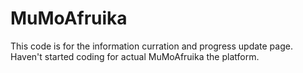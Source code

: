 # MuMoAfruika

This code is for the information curration and progress update page. Haven't started coding for actual MuMoAfruika the platform.
